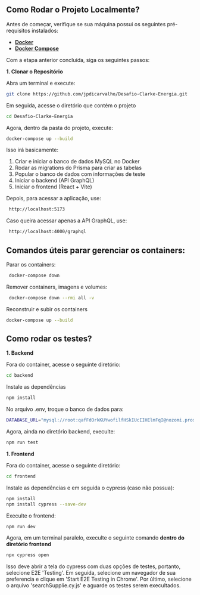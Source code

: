 ## Como Rodar o Projeto Localmente?

Antes de começar, verifique se sua máquina possui os seguintes pré-requisitos instalados:  

 - **[Docker](https://www.docker.com/get-started/)**  
 - **[Docker Compose](https://docs.docker.com/compose/install/)**   

Com a etapa anterior concluída, siga os seguintes passos: 

**1️. Clonar o Repositório**

Abra um terminal e execute:  
  ```sh
  git clone https://github.com/jpdicarvalho/Desafio-Clarke-Energia.git
  ````
Em seguida, acesse o diretório que contém o projeto  
  ````sh
  cd Desafio-Clarke-Energia
  ````
Agora, dentro da pasta do projeto, execute:
  ````sh
  docker-compose up --build
  ````
Isso irá basicamente:
  1. Criar e iniciar o banco de dados MySQL no Docker
  2. Rodar as migrations do Prisma para criar as tabelas
  3. Popular o banco de dados com informações de teste
  4. Iniciar o backend (API GraphQL)
  5. Iniciar o frontend (React + Vite)

Depois, para acessar a aplicação, use:
  ````sh
   http://localhost:5173
  ````
Caso queira acessar apenas a API GraphQL, use:
  ````sh
   http://localhost:4000/graphql
  ````
## Comandos úteis parar gerenciar os containers:
Parar os containers:
  ````sh
   docker-compose down
  ````
Remover containers, imagens e volumes:
  ````sh
   docker-compose down --rmi all -v
  ````
Reconstruir e subir os containers
  ````sh
  docker-compose up --build
  ````
## Como rodar os testes?
**1. Backend**
 
Fora do container, acesse o seguinte diretório:
  ````sh
  cd backend
  ````
Instale as dependências
  ````sh
  npm install
  ````
No arquivo .env, troque o banco de dados para:
  ````sh
  DATABASE_URL="mysql://root:qafFdOrkKUYwofilfHSkIUcIIHElmFqI@nozomi.proxy.rlwy.net:22845/railway"
  ````
Agora, ainda no diretório backend, execulte:
  ````sh
  npm run test
  ````

**1. Frontend**

Fora do container, acesse o seguinte diretório:
  ````sh
  cd frontend
  ````
Instale as dependências e em seguida o cypress (caso não possua):
  ````sh
  npm install
  npm install cypress --save-dev
  ````
Execulte o frontend:
  ````sh
  npm run dev
  ````
Agora, em um terminal paralelo, execulte o seguinte comando **dentro do diretório frontend**
  ````sh
  npx cypress open
  ````
Isso deve abrir a tela do cypress com duas opções de testes, portanto, selecione E2E 'Testing'. Em seguida, selecione um navegador de sua preferencia e clique em 'Start E2E Testing in Chrome'. Por último, selecione o arquivo 'searchSupplie.cy.js' e aguarde os testes serem execultados.
